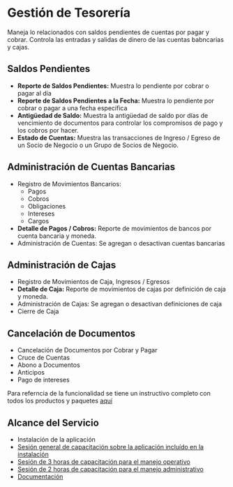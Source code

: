 # Gestión de Tesorería
Maneja lo relacionados con saldos pendientes de cuentas por pagar y cobrar. Controla las entradas y salidas de dinero de las cuentas babncarias y cajas.

## Saldos Pendientes
- **Reporte de Saldos Pendientes:** Muestra lo pendiente por cobrar o pagar al día
- **Reporte de Saldos Pendientes a la Fecha:** Muestra lo pendiente por cobrar o pagar a una fecha específica
- **Antigüedad de Saldo:** Muestra la antigüedad de saldo por días de vencimiento de documentos para controlar los compromisos de pago y los cobros por hacer.
- **Estado de Cuentas:** Muestra las transacciones de Ingreso / Egreso de un Socio de Negocio o un Grupo de Socios de Negocio.

## Administración de Cuentas Bancarias
- Registro de Movimientos Bancarios:
  - Pagos
  - Cobros
  - Obligaciones
  - Intereses
  - Cargos
- **Detalle de Pagos / Cobros:** Reporte de movimientos de bancos por cuenta bancaria y moneda.
- Administración de Cuentas: Se agregan o desactivan cuentas bancarias

## Administración de Cajas
- Registro de Movimientos de Caja, Ingresos / Egresos
- **Detalle de Caja:** Reporte de movimientos de cajas por definición de caja y moneda.
- Administración de Cajas: Se agregan o desactivan definiciones de caja
- Cierre de Caja

## Cancelación de Documentos
- Cancelación de Documentos por Cobrar y Pagar
- Cruce de Cuentas
- Abono a Documentos
- Anticipos
- Pago de intereses

Para referncia de la funcionalidad se tiene un instructivo completo con todos los productos y paquetes [aquí](https://docs.erpya.com/adempiere/open-items/index.html)

## Alcance del Servicio
- Instalación de la aplicación
- [Sesión general de capacitación sobre la aplicación incluído en la instalación](../learning/training-session.md)
- [Sesión de 3 horas de capacitación para el manejo operativo](../learning/training-session.md)
- [Sesión de 2 horas de capacitación para el manejo administrativo](../learning/training-session.md)
- [Documentación](https://docs.erpya.com/adempiere/open-items/index.html)

